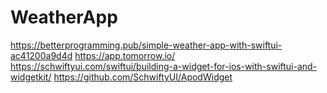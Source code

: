 # WeatherApp

https://betterprogramming.pub/simple-weather-app-with-swiftui-ac41200a9d4d
https://app.tomorrow.io/
https://schwiftyui.com/swiftui/building-a-widget-for-ios-with-swiftui-and-widgetkit/
https://github.com/SchwiftyUI/ApodWidget
